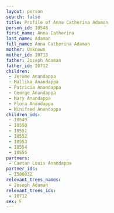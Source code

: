 ```yaml
---
layout: person
search: false
title: Profile of Anna Catherina Adaman
person_id: I0548
first_name: Anna Catherina
last_name: Adaman
full_name: Anna Catherina Adaman
mother: Unknown
mother_id: I0713
father: Joseph Adaman
father_id: I0712
children:
 - Jerome Anandappa
 - Mallika Anandappa
 - Patricia Anandappa
 - George Anandappa
 - Mary Anandappa
 - Flora Anandappa
 - Winifred Anandappa
children_ids:
 - I0549
 - I0550
 - I0551
 - I0552
 - I0553
 - I0554
 - I0555
partners:
 - Caetan Louis Anandappa
partner_ids:
 - I500032
relevant_trees_names:
 - Joseph Adaman
relevant_trees_ids:
 - I0712
sex: F
---
```



